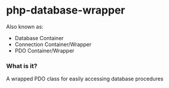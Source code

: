# php-database-wrapper

Also known as:
* Database Container
* Connection Container/Wrapper
* PDO Container/Wrapper

### What is it?
A wrapped PDO class for easily accessing database procedures

